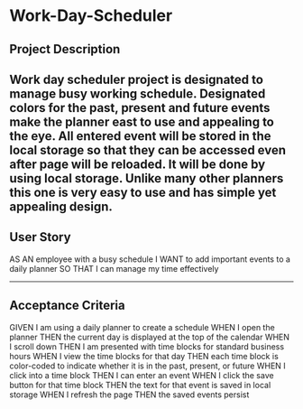 # Work-Day-Scheduler

## Project Description
Work day scheduler project is designated  to manage busy working schedule. Designated colors for the past, present and future events make the planner east to use and appealing to the eye. All entered event will be stored in the local storage so that they can be accessed even after page will be reloaded. It will be done by using local storage. Unlike many other planners this one is very easy to use and has simple yet appealing design. 
---
## User Story

AS AN employee with a busy schedule
I WANT to add important events to a daily planner
SO THAT I can manage my time effectively

---

## Acceptance Criteria
GIVEN I am using a daily planner to create a schedule
WHEN I open the planner
THEN the current day is displayed at the top of the calendar
WHEN I scroll down
THEN I am presented with time blocks for standard business hours
WHEN I view the time blocks for that day
THEN each time block is color-coded to indicate whether it is in the past, present, or future
WHEN I click into a time block
THEN I can enter an event
WHEN I click the save button for that time block
THEN the text for that event is saved in local storage
WHEN I refresh the page
THEN the saved events persist